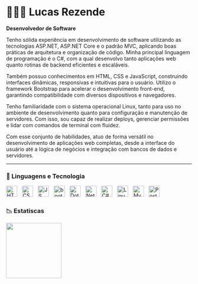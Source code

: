 # 👨🏻‍💻 Lucas Rezende 

**Desenvolvedor de Software**

Tenho sólida experiência em desenvolvimento de software utilizando as tecnologias ASP.NET, ASP.NET Core e o padrão MVC, aplicando boas práticas de arquitetura e organização de código. Minha principal linguagem de programação é o C#, com a qual desenvolvo tanto aplicações web quanto rotinas de backend eficientes e escaláveis.

Também possuo conhecimentos em HTML, CSS e JavaScript, construindo interfaces dinâmicas, responsivas e intuitivas para o usuário. Utilizo o framework Bootstrap para acelerar o desenvolvimento front-end, garantindo compatibilidade com diversos dispositivos e navegadores.

Tenho familiaridade com o sistema operacional Linux, tanto para uso no ambiente de desenvolvimento quanto para configuração e manutenção de servidores. Com isso, sou capaz de realizar deploys, gerenciar permissões e lidar com comandos de terminal com fluidez.

Com esse conjunto de habilidades, atuo de forma versátil no desenvolvimento de aplicações web completas, desde a interface do usuário até a lógica de negócios e integração com bancos de dados e servidores.

---

### 🤖 Linguagens e Tecnologia

<img
   align="left"
   all="HTML"
   title="HTML"
   width="30px;"
   style="padding-right: 10px;"
   src="https://cdn.jsdelivr.net/gh/devicons/devicon@latest/icons/html5/html5-original-wordmark.svg" 
/>

<img
   align="left"
   all="CSS"
   title="CSS"
   width="30px;"
   style="padding-right: 10px;"
   src="https://cdn.jsdelivr.net/gh/devicons/devicon@latest/icons/css3/css3-original-wordmark.svg" />


<img
   align="left"
   all="JS"
   title="JS"
   width="30px;"
   style="padding-right: 10px;"
   src="https://cdn.jsdelivr.net/gh/devicons/devicon@latest/icons/javascript/javascript-original.svg" />


<img
   align="left"
   all="bootstrap"
   title="bootstrap"
   width="30px;"
   style="padding-right: 10px;"
   src="https://cdn.jsdelivr.net/gh/devicons/devicon@latest/icons/bootstrap/bootstrap-original.svg" />
 
<img
   align="left"
   all="DotNet"
   title="DotNet"
   width="30px;"
   style="padding-right: 10px;"
   src="https://cdn.jsdelivr.net/gh/devicons/devicon@latest/icons/dot-net/dot-net-original-wordmark.svg" />


<img
   align="left"
   all="Net.core"
   title="Net.core"
   width="30px;"
   style="padding-right: 10px;"
   src="https://cdn.jsdelivr.net/gh/devicons/devicon@latest/icons/dotnetcore/dotnetcore-original.svg" />


<img
   align="left"
   all="C#"
   title="C#"
   width="30px;"
   style="padding-right: 10px;"
   src="https://cdn.jsdelivr.net/gh/devicons/devicon@latest/icons/csharp/csharp-original.svg" />


<img
   align="left"
   all="Linux"
   title="Linux"
   width="30px;"
   style="padding-right: 10px;"
   src="https://cdn.jsdelivr.net/gh/devicons/devicon@latest/icons/linux/linux-original.svg" />
          

<img
   align="left"
   all="MySql"
   title="MySql"
   width="30px;"
   style="padding-right: 10px;"
   src="https://cdn.jsdelivr.net/gh/devicons/devicon@latest/icons/mysql/mysql-original-wordmark.svg" />


<img
   align="left"
   all="PostGreSql"
   title="PostGreSql"
   width="30px;"
   style="padding-right: 10px;"
   src="https://cdn.jsdelivr.net/gh/devicons/devicon@latest/icons/postgresql/postgresql-original-wordmark.svg" />

<br/>
<br/>

### 📉 Estatiscas
<img
align="left"
   all="GitHub stats"
   height="150px"
   style="padding-right: 10px;"
   src="https://github-readme-stats.vercel.app/api/top-langs/?username=Luka-RR&theme=tokyonight&layout=compact&custom_title=Tecnologias&langs_count=9"
   />

